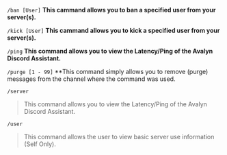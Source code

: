 `/ban [User]` **This cammand allows you to ban a specified user from your server(s).**

`/kick [User]` **This cammand allows you to kick a specified user from your server(s).**

`/ping` **This command allows you to view the Latency/Ping of the Avalyn Discord Assistant.**

`/purge [1 - 99]` **This command simply allows you to remove (purge) messages from the channel where the command was used.

`/server`
> This command allows you to view the Latency/Ping of the Avalyn Discord Assistant.

`/user`
> This command allows the user to view basic server use information (Self Only).
